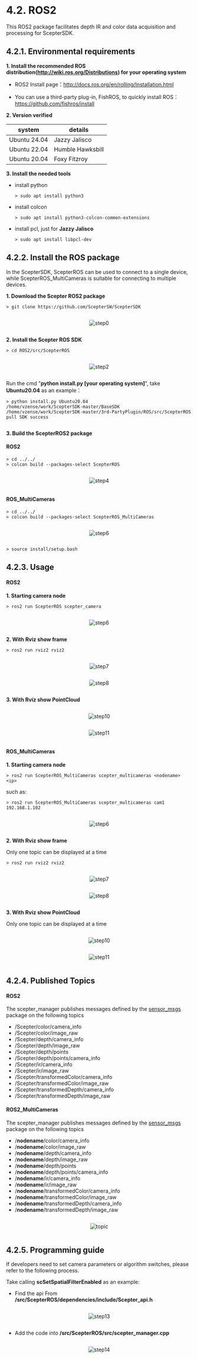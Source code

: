 # 4.2. ROS2

This ROS2 package facilitates depth IR and color data acquisition and processing for ScepterSDK.

## 4.2.1. Environmental requirements

**1. Install the recommended ROS distribution(<http://wiki.ros.org/Distributions>) for your operating system**

- ROS2 Install page：<http://docs.ros.org/en/rolling/Installation.html>

- You can use a third-party plug-in, FishROS, to quickly install ROS：<https://github.com/fishros/install>

**2. Version verified**

| system       | details          |
| ------------ | ---------------- |
| Ubuntu 24.04 | Jazzy Jalisco    |
| Ubuntu 22.04 | Humble Hawksbill |
| Ubuntu 20.04 | Foxy Fitzroy     |

**3. Install the needed tools**

- install python

  ```
  > sudo apt install python3
  ```

- install colcon

  ```
  > sudo apt install python3-colcon-common-extensions
  ```

- install pcl, just for **Jazzy Jalisco** 

  ```
  > sudo apt install libpcl-dev
  ```


## 4.2.2. Install the ROS package

<!-- 在 ScepterSDK 中，ScepterROS 可以用于连接单个设备，而 ScepterROS_MultiCameras 则适用于连接多个设备。 -->

In the ScepterSDK, ScepterROS can be used to connect to a single device, while ScepterROS_MultiCameras is suitable for connecting to multiple devices.

**1. Download the Scepter ROS2 package**

```shell
> git clone https://github.com/ScepterSW/ScepterSDK
```

  <div class="center">

![step0](../../../zh-cn/ScepterSDK/3rd-Party-Plugin/ROS2-asserts/01.png)

  </div>

**2. Install the Scepter ROS SDK**

```shell
> cd ROS2/src/ScepterROS
```

<div class="center">

![step2](../../../zh-cn/ScepterSDK/3rd-Party-Plugin/ROS2-asserts/02.png)

</div>

<!-- **3. install.py**: 通过命令"**python install.py (您的操作系统)**"，可以将与您操作系统匹配的**ScepterSDK**拷贝到**dependencies**文件夹中, 这里我们以**Ubuntu20.04**为例： -->

Run the cmd "**python install.py [your operating system]**", take **Ubuntu20.04** as an example：

```shell
> python install.py Ubuntu20.04
/home/vzense/work/ScepterSDK-master/BaseSDK
/home/vzense/work/ScepterSDK-master/3rd-PartyPlugin/ROS/src/ScepterROS
pull SDK success
```

<div class="center">
</div>

**3. Build the ScepterROS2 package**

<!-- tabs:start -->

#### **ROS2**

```shell
> cd ../../
> colcon build --packages-select ScepterROS
```

<div class="center">

![step4](../../../zh-cn/ScepterSDK/3rd-Party-Plugin/ROS2-asserts/04.png)

</div>

#### **ROS_MultiCameras**

```shell
> cd ../../
> colcon build --packages-select ScepterROS_MultiCameras
```

<div class="center">

![step6](../../../zh-cn/ScepterSDK/3rd-Party-Plugin/ROS2-asserts/05.png)

</div>

<!-- tabs:end -->

```shell
> source install/setup.bash
```

## 4.2.3. Usage

<!-- tabs:start -->

#### **ROS2**

**1. Starting camera node**

```shell
> ros2 run ScepterROS scepter_camera
```

<div class="center">

![step6](../../../zh-cn/ScepterSDK/3rd-Party-Plugin/ROS2-asserts/06.png)

</div>

**2. With Rviz show frame**

```shell
> ros2 run rviz2 rviz2
```

<div class="center">

![step7](../../../zh-cn/ScepterSDK/3rd-Party-Plugin/ROS2-asserts/07.png)

</div>

<div class="center">

![step8](../../../zh-cn/ScepterSDK/3rd-Party-Plugin/ROS2-asserts/08.png)

</div>

**3. With Rviz show PointCloud**

<div class="center">

![step10](../../../zh-cn/ScepterSDK/3rd-Party-Plugin/ROS2-asserts/09.png)

</div>

<div class="center">

![step11](../../../zh-cn/ScepterSDK/3rd-Party-Plugin/ROS2-asserts/10.png)

</div>

#### **ROS_MultiCameras**

**1. Starting camera node**

```shell
> ros2 run ScepterROS_MultiCameras scepter_multicameras <nodename> <ip>
```

such as:

```shell
> ros2 run ScepterROS_MultiCameras scepter_multicameras cam1 192.168.1.102
```

<div class="center">

![step6](../../../zh-cn/ScepterSDK/3rd-Party-Plugin/ROS2-asserts/11.png)

</div>

**2. With Rviz show frame**

Only one topic can be displayed at a time

```shell
> ros2 run rviz2 rviz2
```

<div class="center">

![step7](../../../zh-cn/ScepterSDK/3rd-Party-Plugin/ROS2-asserts/12.png)

</div>

<div class="center">

![step8](../../../zh-cn/ScepterSDK/3rd-Party-Plugin/ROS2-asserts/13.png)

</div>

**3. With Rviz show PointCloud**

Only one topic can be displayed at a time

<div class="center">

![step10](../../../zh-cn/ScepterSDK/3rd-Party-Plugin/ROS2-asserts/14.png)

</div>

<div class="center">

![step11](../../../zh-cn/ScepterSDK/3rd-Party-Plugin/ROS2-asserts/15.png)

</div>

<!-- tabs:end -->

## 4.2.4. Published Topics

<!-- tabs:start -->

#### **ROS2**

The scepter_manager publishes messages defined by the [sensor_msgs](http://wiki.ROS2.org/sensor_msgs) package on the following topics

- /Scepter/color/camera_info
- /Scepter/color/image_raw
- /Scepter/depth/camera_info
- /Scepter/depth/image_raw
- /Scepter/depth/points
- /Scepter/depth/points/camera_info
- /Scepter/ir/camera_info
- /Scepter/ir/image_raw
- /Scepter/transformedColor/camera_info
- /Scepter/transformedColor/image_raw
- /Scepter/transformedDepth/camera_info
- /Scepter/transformedDepth/image_raw

#### **ROS2_MultiCameras**

The scepter_manager publishes messages defined by the [sensor_msgs](http://wiki.ROS2.org/sensor_msgs) package on the following topics

- /**nodename**/color/camera_info
- /**nodename**/color/image_raw
- /**nodename**/depth/camera_info
- /**nodename**/depth/image_raw
- /**nodename**/depth/points
- /**nodename**/depth/points/camera_info
- /**nodename**/ir/camera_info
- /**nodename**/ir/image_raw
- /**nodename**/transformedColor/camera_info
- /**nodename**/transformedColor/image_raw
- /**nodename**/transformedDepth/camera_info
- /**nodename**/transformedDepth/image_raw

<div class="center">

![topic](../../../zh-cn/ScepterSDK/3rd-Party-Plugin/ROS2-asserts/16.png)

</div>

<!-- tabs:end -->

## 4.2.5. Programming guide

If developers need to set camera parameters or algorithm switches, please refer to the following process.

Take calling **scSetSpatialFilterEnabled** as an example:

- Find the api From **/src/ScepterROS/dependencies/include/Scepter_api.h**

<div class="center">

![step13](../../../zh-cn/ScepterSDK/3rd-Party-Plugin/ROS2-asserts/17.png)

</div>

- Add the code into **/src/ScepterROS/src/scepter_manager.cpp**

<div class="center">

![step14](../../../zh-cn/ScepterSDK/3rd-Party-Plugin/ROS2-asserts/18.png)

</div>

<style>
.center
{
  width: auto;
  display: table;
  margin-left: auto;
  margin-right: auto;
}
</style>
